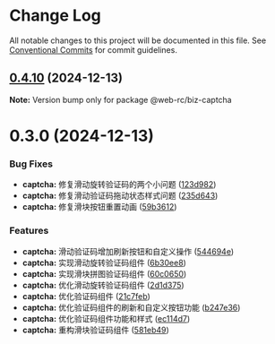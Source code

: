 # Change Log

All notable changes to this project will be documented in this file.
See [Conventional Commits](https://conventionalcommits.org) for commit guidelines.

## [0.4.10](https://github.com/weidyg/web-rc/compare/@web-rc/biz-captcha@0.3.0...@web-rc/biz-captcha@0.4.10) (2024-12-13)

**Note:** Version bump only for package @web-rc/biz-captcha

# 0.3.0 (2024-12-13)

### Bug Fixes

- **captcha:** 修复滑动旋转验证码的两个小问题 ([123d982](https://github.com/weidyg/web-rc/commit/123d9827761bd01a2b64488632b6966b57b7e6ca))
- **captcha:** 修复滑动验证码拖动状态样式问题 ([235d643](https://github.com/weidyg/web-rc/commit/235d64380fb2b2dbd55165b020c731b98faf6204))
- **captcha:** 修复滑块按钮重置动画 ([59b3612](https://github.com/weidyg/web-rc/commit/59b36122c0c24ec4799e03452ce07aa737690c8a))

### Features

- **captcha:** 滑动验证码增加刷新按钮和自定义操作 ([544694e](https://github.com/weidyg/web-rc/commit/544694ecb54480425b40fb2e1746b97b1164d649))
- **captcha:** 实现滑动旋转验证码组件 ([6b30ee8](https://github.com/weidyg/web-rc/commit/6b30ee87f7cdc83973b82ea19855b0c428459b53))
- **captcha:** 实现滑块拼图验证码组件 ([60c0650](https://github.com/weidyg/web-rc/commit/60c065010efea667a82b4a1db28ca73df52040fb))
- **captcha:** 优化滑动旋转验证码组件 ([2d1d375](https://github.com/weidyg/web-rc/commit/2d1d375751849b659cad76ec55e20d046b5e4da9))
- **captcha:** 优化验证码组件 ([21c7feb](https://github.com/weidyg/web-rc/commit/21c7febefa294a294f2e11c52d84f87c36c76ffb))
- **captcha:** 优化验证码组件的刷新和自定义按钮功能 ([b247e36](https://github.com/weidyg/web-rc/commit/b247e36a157e8df7bab0f44cf75b07bc44a2d2d2))
- **captcha:** 优化验证码组件功能和样式 ([ec114d7](https://github.com/weidyg/web-rc/commit/ec114d7677a954a75140bc3ffea61432d79d0817))
- **captcha:** 重构滑块验证码组件 ([581eb49](https://github.com/weidyg/web-rc/commit/581eb495dda50d01d869be89c0b68cae99cb3314))
